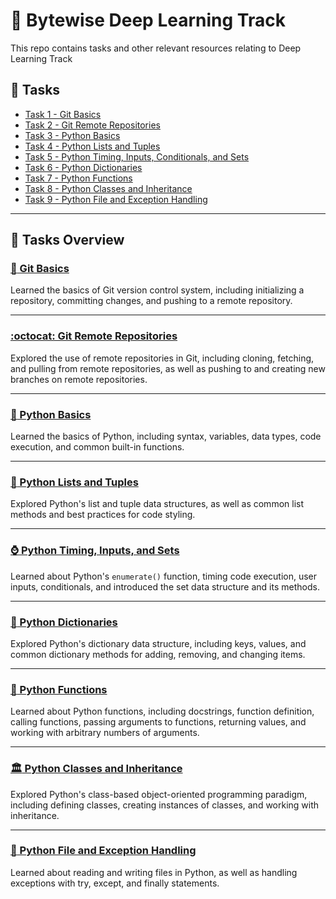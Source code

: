 # :brain: Bytewise Deep Learning Track 

This repo contains tasks and other relevant resources relating to Deep Learning Track

## :pencil: Tasks
- [Task 1 - Git Basics](#:octopus:-git-basics) 
- [Task 2 - Git Remote Repositories](#git-remote-repositories)
- [Task 3 - Python Basics](#python-basics)
- [Task 4 - Python Lists and Tuples](#python-lists-and-tuples)
- [Task 5 - Python Timing, Inputs, Conditionals, and Sets](#python-timing,-inputs,-and-sets)
- [Task 6 - Python Dictionaries](#python-dictionaries)
- [Task 7 - Python Functions](#python-functions)
- [Task 8 - Python Classes and Inheritance](#python-classes-and-inheritance)
- [Task 9 - Python File and Exception Handling](#python-file-and-exception-handling)

---

## :notebook: Tasks Overview


### [:octopus: Git Basics](https://github.com/afk-Legacy/Deep-Learning-BWF-Abdul-Rahman/tree/main/Task-1-Git-Basics)
Learned the basics of Git version control system, including initializing a repository, committing changes, and pushing to a remote repository.

---

### [:octocat: Git Remote Repositories](https://github.com/afk-Legacy/Deep-Learning-BWF-Abdul-Rahman/tree/main/Task-2-Git-Remote-Repos)
Explored the use of remote repositories in Git, including cloning, fetching, and pulling from remote repositories, as well as pushing to and creating new branches on remote repositories.

---

### [:snake: Python Basics](https://github.com/afk-Legacy/Deep-Learning-BWF-Abdul-Rahman/tree/main/Task-3-Python-Basics-Syntax-Variables-Datatypes-Code-Execution)
Learned the basics of Python, including syntax, variables, data types, code execution, and common built-in functions.

---

### [:memo: Python Lists and Tuples](https://github.com/afk-Legacy/Deep-Learning-BWF-Abdul-Rahman/tree/main/Task-4-List-Tuples-Code-Styling)
Explored Python's list and tuple data structures, as well as common list methods and best practices for code styling.

---

### [:watch: Python Timing, Inputs, and Sets](https://github.com/afk-Legacy/Deep-Learning-BWF-Abdul-Rahman/tree/main/Task-5-Input-Conditionals-Enumerate-Set)
Learned about Python's `enumerate()` function, timing code execution, user inputs, conditionals, and introduced the set data structure and its methods.

---

### [:book: Python Dictionaries](https://github.com/afk-Legacy/Deep-Learning-BWF-Abdul-Rahman/tree/main/Task-6-Dictionaries)
Explored Python's dictionary data structure, including keys, values, and common dictionary methods for adding, removing, and changing items.

---

### [:speech_balloon: Python Functions](https://github.com/afk-Legacy/Deep-Learning-BWF-Abdul-Rahman/tree/main/Task-7-Functions-Docstring-Calling-Definiton-DRY_Principle)
Learned about Python functions, including docstrings, function definition, calling functions, passing arguments to functions, returning values, and working with arbitrary numbers of arguments.

---

### [:classical_building: Python Classes and Inheritance](https://github.com/afk-Legacy/Deep-Learning-BWF-Abdul-Rahman/tree/main/Task-8-Classes-Inheritance)
Explored Python's class-based object-oriented programming paradigm, including defining classes, creating instances of classes, and working with inheritance.

---

### [:file_folder: Python File and Exception Handling](https://github.com/afk-Legacy/Deep-Learning-BWF-Abdul-Rahman/tree/main/Task-9-Files-Handling-Exception-Handling)
Learned about reading and writing files in Python, as well as handling exceptions with try, except, and finally statements.
